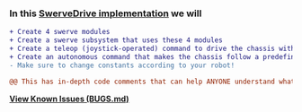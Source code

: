 ### In this [SwerveDrive implementation](https://github.com/ShawnZhuPro/SwerveDrive/tree/master/src/main/java/frc/robot) we will
```diff
+ Create 4 swerve modules
+ Create a swerve subsystem that uses these 4 modules
+ Create a teleop (joystick-operated) command to drive the chassis with swerve drive
+ Create an autonomous command that makes the chassis follow a predefined path
- Make sure to change constants according to your robot!
```

```diff
@@ This has in-depth code comments that can help ANYONE understand what's happening! @@
```

[**View Known Issues (BUGS.md)**](https://github.com/ShawnZhuPro/SwerveDrive/blob/master/Issues.md)


